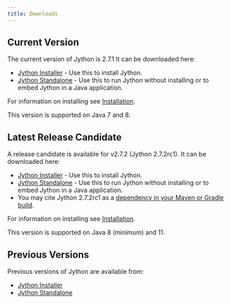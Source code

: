 ```yaml
---
title: Downloads
---
```

## Current Version
The current version of Jython is 2.7.1
It can be downloaded here:
- [Jython Installer](http://search.maven.org/remotecontent?filepath=org/python/jython-installer/2.7.1/jython-installer-2.7.1.jar) - Use this to install Jython.
- [Jython Standalone](http://search.maven.org/remotecontent?filepath=org/python/jython-standalone/2.7.1/jython-standalone-2.7.1.jar) - Use this to run Jython without installing or to embed Jython in a Java application.

For information on installing see [Installation](installation).

This version is supported on Java 7 and 8.

## Latest Release Candidate
A release candidate is available for v2.7.2 (Jython 2.7.2rc1).
It can be downloaded here:
- [Jython Installer](https://mvnrepository.com/artifact/org.python/jython-installer/2.7.2rc1) - Use this to install Jython.
- [Jython Standalone](https://mvnrepository.com/artifact/org.python/jython-standalone/2.7.2rc1) - Use this to run Jython without installing or to embed Jython in a Java application.
- You may cite Jython 2.7.2rc1 as a
  [dependency in your Maven or Gradle build](https://mvnrepository.com/artifact/org.python/jython-slim/2.7.2rc1).

For information on installing see [Installation](installation).

This version is supported on Java 8 (minimum) and 11.

## Previous Versions
Previous versions of Jython are available from:
- [Jython Installer](https://search.maven.org/search?q=g:org.python%20AND%20a:jython-installer&core=gav)
- [Jython Standalone](https://mvnrepository.com/artifact/org.python/jython-standalone)
